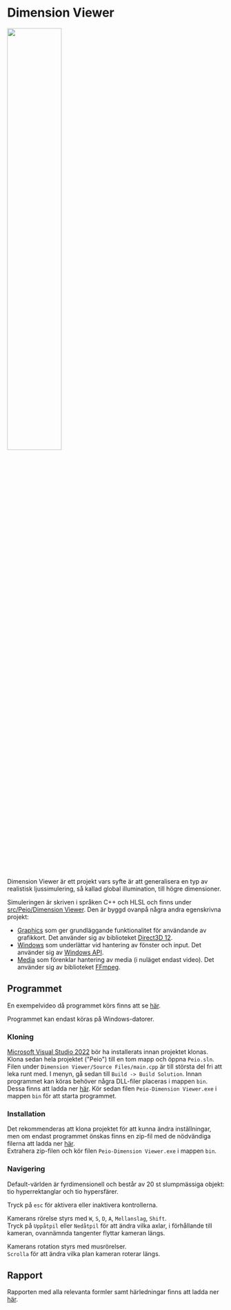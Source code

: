 # Dimension Viewer

[<img src="https://i.imgur.com/W6jntv2.png" width=50% height=50%>](https://www.youtube.com/watch?v=Ntglvek07Us)

Dimension Viewer är ett projekt vars syfte är att generalisera en typ av realistisk ljussimulering, så kallad global illumination, till högre dimensioner.

Simuleringen är skriven i språken C++ och HLSL och finns under [src/Peio/Dimension Viewer](<src/Peio/Dimension Viewer>). Den är byggd ovanpå några andra egenskrivna projekt:

* [Graphics](src/Peio/Graphics) som ger grundläggande funktionalitet för användande av grafikkort. Det använder sig av biblioteket [Direct3D 12](https://learn.microsoft.com/en-us/windows/win32/direct3d12/direct3d-12-graphics).
* [Windows](src/Peio/Windows) som underlättar vid hantering av fönster och input. Det använder sig av [Windows API](https://learn.microsoft.com/en-us/windows/win32/apiindex/windows-api-list).
* [Media](src/Peio/Media) som förenklar hantering av media (i nuläget endast video). Det använder sig av biblioteket [FFmpeg](https://ffmpeg.org/).

## **Programmet**
En exempelvideo då programmet körs finns att se [här](https://www.youtube.com/watch?v=Ntglvek07Us).

Programmet kan endast köras på Windows-datorer.

### **Kloning**
[Microsoft Visual Studio 2022](https://visualstudio.microsoft.com/vs/) bör ha installerats innan projektet klonas.
Klona sedan hela projektet ("Peio") till en tom mapp och öppna `Peio.sln`. Filen under `Dimension Viewer/Source Files/main.cpp` är till största del fri att leka runt med.
I menyn, gå sedan till `Build -> Build Solution`. Innan programmet kan köras behöver några DLL-filer placeras i mappen `bin`. Dessa finns att ladda ner [här](https://drive.google.com/uc?id=1AOwn3nTKK3aPo04PS9NkOiHt3LPdHix0&export=download). Kör sedan filen `Peio-Dimension Viewer.exe` i mappen `bin` för att starta programmet.

### **Installation**
Det rekommenderas att klona projektet för att kunna ändra inställningar, men om endast programmet önskas finns en zip-fil med de nödvändiga filerna att ladda ner [här](https://drive.google.com/uc?id=1zPyBVQ80Q-mrt42WHN7JoLv94LSl0lSV&export=download).
<br> Extrahera zip-filen och kör filen `Peio-Dimension Viewer.exe` i mappen `bin`.

### **Navigering**
Default-världen är fyrdimensionell och består av 20 st slumpmässiga objekt: tio hyperrektanglar och tio hypersfärer.

Tryck på `esc` för aktivera eller inaktivera kontrollerna.

Kamerans rörelse styrs med `W`, `S`, `D`, `A`, `Mellanslag`, `Shift`. 
<br> Tryck på `Uppåtpil` eller `Nedåtpil` för att ändra vilka axlar, i förhållande till kameran, ovannämnda tangenter flyttar kameran längs.

Kamerans rotation styrs med musrörelser.
<br> `Scrolla` för att ändra vilka plan kameran roterar längs.

## **Rapport**
Rapporten med alla relevanta formler samt härledningar finns att ladda ner [här](https://drive.google.com/uc?id=1T5tn9xtHR01OGPzWYCWezdt1KJ_7sYWl&export=download).

